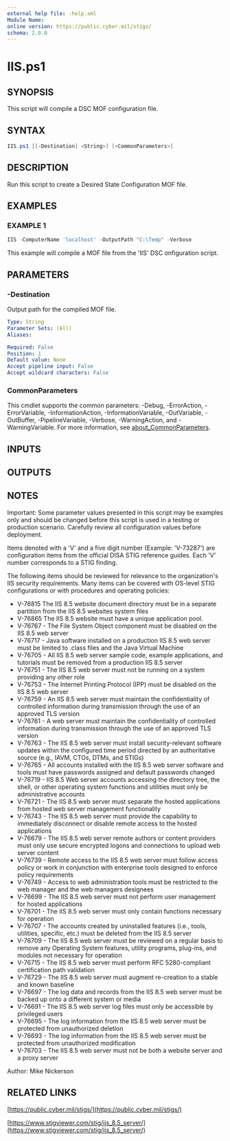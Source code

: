 ```yaml
---
external help file: -help.xml
Module Name:
online version: https://public.cyber.mil/stigs/
schema: 2.0.0
---
```


# IIS.ps1

## SYNOPSIS

This script will compile a DSC MOF configuration file.

## SYNTAX

```PowerShell
IIS.ps1 [[-Destination] <String>] [<CommonParameters>]
```

## DESCRIPTION

Run this script to create a Desired State Configuration MOF file.

## EXAMPLES

### EXAMPLE 1

```PowerShell
IIS -ComputerName 'localhost' -OutputPath "C:\Temp" -Verbose
```

This example will compile a MOF file from the 'IIS' DSC onfiguration script.

## PARAMETERS

### -Destination

Output path for the compiled MOF file.

```yaml
Type: String
Parameter Sets: (All)
Aliases:

Required: False
Position: 1
Default value: None
Accept pipeline input: False
Accept wildcard characters: False
```

### CommonParameters

This cmdlet supports the common parameters: -Debug, -ErrorAction, -ErrorVariable, -InformationAction, -InformationVariable, -OutVariable, -OutBuffer, -PipelineVariable, -Verbose, -WarningAction, and -WarningVariable. For more information, see [about_CommonParameters](http://go.microsoft.com/fwlink/?LinkID=113216).

## INPUTS

## OUTPUTS

## NOTES

Important: Some parameter values presented in this script may be examples only and should be changed before this script is used in a testing or production scenario.
Carefully review all configuration values before deployment.

Items denoted with a 'V' and a five digit number (Example: 'V-73287') are configuration items from the official DISA STIG reference guides.
Each 'V' number corresponds to a STIG finding.

The following items should be reviewed for relevance to the organization's IIS security requirements.
Many items can be covered with OS-level STIG configurations or with procedures and operating policies:

- V-76815 The IIS 8.5 website document directory must be in a separate partition from the IIS 8.5 websites system files
- V-76865 The IIS 8.5 website must have a unique application pool.
- V-76767 - The File System Object component must be disabled on the IIS 8.5 web server
- V-76717 - Java software installed on a production IIS 8.5 web server must be limited to .class files and the Java Virtual Machine
- V-76705 - All IIS 8.5 web server sample code, example applications, and tutorials must be removed from a production IIS 8.5 server
- V-76751 - The IIS 8.5 web server must not be running on a system providing any other role
- V-76753 - The Internet Printing Protocol (IPP) must be disabled on the IIS 8.5 web server
- V-76759 - An IIS 8.5 web server must maintain the confidentiality of controlled information during transmission through the use of an approved TLS version
- V-76761 - A web server must maintain the confidentiality of controlled information during transmission through the use of an approved TLS version
- V-76763 - The IIS 8.5 web server must install security-relevant software updates within the configured time period directed by an authoritative source (e.g., IAVM, CTOs, DTMs, and STIGs)
- V-76765 - All accounts installed with the IIS 8.5 web server software and tools must have passwords assigned and default passwords changed
- V-76719 - IIS 8.5 Web server accounts accessing the directory tree, the shell, or other operating system functions and utilities must only be administrative accounts
- V-76721 - The IIS 8.5 web server must separate the hosted applications from hosted web server management functionality
- V-76743 - The IIS 8.5 web server must provide the capability to immediately disconnect or disable remote access to the hosted applications
- V-76679 - The IIS 8.5 web server remote authors or content providers must only use secure encrypted logons and connections to upload web server content
- V-76739 - Remote access to the IIS 8.5 web server must follow access policy or work in conjunction with enterprise tools designed to enforce policy requirements
- V-76749 - Access to web administration tools must be restricted to the web manager and the web managers designees
- V-76699 - The IIS 8.5 web server must not perform user management for hosted applications
- V-76701 - The IIS 8.5 web server must only contain functions necessary for operation
- V-76707 - The accounts created by uninstalled features (i.e., tools, utilities, specific, etc.) must be deleted from the IIS 8.5 server
- V-76709 - The IIS 8.5 web server must be reviewed on a regular basis to remove any Operating System features, utility programs, plug-ins, and modules not necessary for operation
- V-76715 - The IIS 8.5 web server must perform RFC 5280-compliant certification path validation
- V-76729 - The IIS 8.5 web server must augment re-creation to a stable and known baseline
- V-76697 - The log data and records from the IIS 8.5 web server must be backed up onto a different system or media
- V-76691 - The IIS 8.5 web server log files must only be accessible by privileged users
- V-76695 - The log information from the IIS 8.5 web server must be protected from unauthorized deletion
- V-76693 - The log information from the IIS 8.5 web server must be protected from unauthorized modification
- V-76703 - The IIS 8.5 web server must not be both a website server and a proxy server

Author: Mike Nickerson

## RELATED LINKS

[https://public.cyber.mil/stigs/](https://public.cyber.mil/stigs/)

[https://www.stigviewer.com/stig/iis_8.5_server/](https://www.stigviewer.com/stig/iis_8.5_server/)
